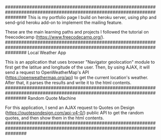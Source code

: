 ########################################################################################################################
This is my portfolio page I build on heroku server, using
php and send-grid heroku add-on to implement the mailing
feature. 

These are the main learning paths and projects I followed
the tutorial on freecodecamp (https://www.freecodecamp.org/).
########################################################################################################################
Local Weather App

This is an application that uses browser "Navigator
geolocation" module to first get the latitue and longitude
of the user. Then, by using AJAX, it will send a request 
to OpenWeatherMap's API (https://openweathermap.org/api)
to get the current location's weather. After that, it
parses the results and write it to the html contents.
########################################################################################################################
Random Quote Machine

For this application, I send an AJAX request to Quotes on 
Design (https://quotesondesign.com/api-v4-0/) public API to 
get the random quotes, and then show them in the html contents.
########################################################################################################################
